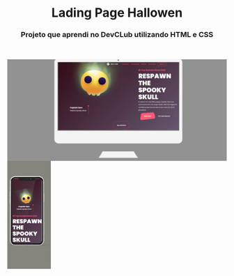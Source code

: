 <h1 align="center">Lading Page Hallowen</h1>

<h3 align="center">Projeto que aprendi no DevCLub utilizando HTML e CSS</h3>

<br>

<img  src="https://github.com/lucennabianca/Landing-Page-Halloween/blob/main/IMG/tela-pc.jpg" width="540px" align="center"> <img src="https://github.com/lucennabianca/Landing-Page-Halloween/blob/main/IMG/tela-cel.png" width="100px" align="center"> 
